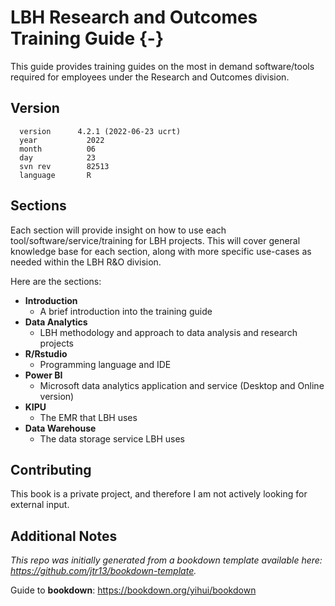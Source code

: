 # LBH Research and Outcomes Training Guide {-}
This guide provides training guides on the most in demand software/tools required for employees under the Research and Outcomes division.

## Version
```{r}
  version      4.2.1 (2022-06-23 ucrt)                              
  year           2022                             
  month          06                               
  day            23                               
  svn rev        82513                            
  language       R
```

## Sections
Each section will provide insight on how to use each tool/software/service/training for LBH projects. This will cover general knowledge base for each section, along with more specific use-cases as needed within the LBH R&O division.

Here are the sections:
  
  * __Introduction__
    * A brief introduction into the training guide
  * __Data Analytics__
    * LBH methodology and approach to data analysis and research projects
  * __R/Rstudio__
    * Programming language and IDE
  * __Power BI__
    * Microsoft data analytics application and service (Desktop and Online version)
  * __KIPU__
    * The EMR that LBH uses
  * __Data Warehouse__
    * The data storage service LBH uses


## Contributing
This book is a private project, and therefore I am not actively looking for external input.

## Additional Notes

*This repo was initially generated from a bookdown template available here: <https://github.com/jtr13/bookdown-template>.*

Guide to **bookdown**: <https://bookdown.org/yihui/bookdown>
